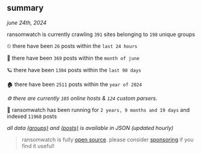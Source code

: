 
## summary
_june 24th, 2024_

ransomwatch is currently crawling `391` sites belonging to `198` unique groups

⏲ there have been `26` posts within the `last 24 hours`

🦈 there have been `369` posts within the `month of june`

🪐 there have been `1304` posts within the `last 90 days`

🏚 there have been `2511` posts within the `year of 2024`

_⚙️ there are currently `105` online hosts & `124` custom parsers._

🦕 ransomwatch has been running for `2 years, 9 months and 19 days` and indexed `11968` posts

_all data  [(groups)](http://ransomwhat.telemetry.ltd/groups) and [(posts)](http://ransomwhat.telemetry.ltd/posts) is available in JSON (updated hourly)_

> ransomwatch is fully [open source](https://github.com/joshhighet/ransomwatch#ransomwatch--). please consider [sponsoring](https://github.com/sponsors/joshhighet) if you find it useful!

